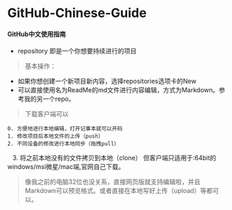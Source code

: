 ﻿# GitHub-Chinese-Guide
#### GitHub中文使用指南
- repository 即是一个你想要持续进行的项目
> 基本操作：
- 如果你想创建一个新项目新内容，选择repositories选项卡的New
- 可以直接使用名为ReadMe的md文件进行内容编辑，方式为Markdown。参考我的另一个repo。

> 下载客户端可以  

    0. 方便地进行本地编辑，打开记事本就可以开码
    1. 修改项目后本地文件的上传（push）
    2. 不同设备的修改进行本地同步（拖拽pull）
    3. 将之前本地没有的文件拷贝到本地（clone）
但客户端只适用于:64bit的windows/msi微星/mac端,官网自己下载。
> 像我之前的电脑32位也没关系，直接网页版就支持编辑啦，并且Markdown可以预览格式。或者直接在本地写好上传（upload）等都可以。
    

